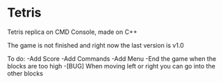 # Tetris
Tetris replica on CMD Console, made on C++

The game is not finished and right now the last version is v1.0

To do:
-Add Score
-Add Commands
-Add Menu
-End the game when the blocks are too high
-[BUG] When moving left or right you can go into the other blocks
